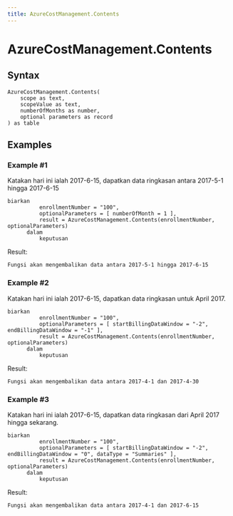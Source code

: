 ```yaml
---
title: AzureCostManagement.Contents
---
```


# AzureCostManagement.Contents



## Syntax

```powerquery
AzureCostManagement.Contents(
    scope as text,
    scopeValue as text,
    numberOfMonths as number,
    optional parameters as record
) as table
```



## Examples

### Example #1 
Katakan hari ini ialah 2017-6-15, dapatkan data ringkasan antara 2017-5-1 hingga 2017-6-15
```powerquery
biarkan
          enrollmentNumber = "100",
          optionalParameters = [ numberOfMonth = 1 ],
          result = AzureCostManagement.Contents(enrollmentNumber, optionalParameters)
      dalam
          keputusan
```

Result: 
```powerquery
Fungsi akan mengembalikan data antara 2017-5-1 hingga 2017-6-15
```


### Example #2 
Katakan hari ini ialah 2017-6-15, dapatkan data ringkasan untuk April 2017.
```powerquery
biarkan
          enrollmentNumber = "100",
          optionalParameters = [ startBillingDataWindow = "-2", endBillingDataWindow = "-1" ],
          result = AzureCostManagement.Contents(enrollmentNumber, optionalParameters)
      dalam
          keputusan
```

Result: 
```powerquery
Fungsi akan mengembalikan data antara 2017-4-1 dan 2017-4-30
```


### Example #3 
Katakan hari ini ialah 2017-6-15, dapatkan data ringkasan dari April 2017 hingga sekarang.
```powerquery
biarkan
          enrollmentNumber = "100",
          optionalParameters = [ startBillingDataWindow = "-2", endBillingDataWindow = "0", dataType = "Summaries" ],
          result = AzureCostManagement.Contents(enrollmentNumber, optionalParameters)
      dalam
          keputusan
```

Result: 
```powerquery
Fungsi akan mengembalikan data antara 2017-4-1 dan 2017-6-15
```



